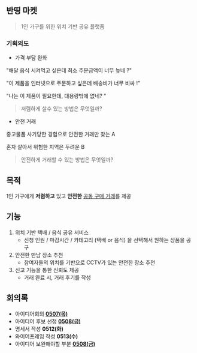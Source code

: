 ## 반띵 마켓

> 1인 가구를 위한 위치 기반 공유 플랫폼



### 기획의도

- 가격 부담 완화

"배달 음식 시켜먹고 싶은데 최소 주문금액이 너무 높네 ?"

"이 제품을 인터넷으로 주문하고 싶은데 배송비가 너무 비싸 !"

"나는 이 제품이 필요한데, 대용량밖에 없네? "

> 저렴하게 살수 있는 방법은 무엇일까?

- 안전 거래

중고물품 사기당한 경험으로 안전한 거래만 찾는 A

혼자 살아서 위험한 지역은 두려운 B

> 안전하게 거래할 수 있는 방법은 무엇일까?

## 목적

1인 가구에게 **저렴하고** 있고 **안전한** <u>공동 구매 거래</u>를 제공

## 기능

1. 위치 기반 택배 / 음식 공유 서비스
   - 신청 인원 / 마감시간 / 카테고리 (택배 or 음식) 을 선택해서 원하는 상품을 공구
2. 안전한 만남 장소 추천
   - 참여자들의 위치를 기반으로 CCTV가 있는 안전한 장소 추천
3. 신고 기능을 통한 신뢰도 제공
   - 거래 완료 시, 거래 후기를 작성



## 회의록

- 아이디어회의 **[0507(목)](document/200507_아이디어회의.md)**
- 아이디어 후보 선정 **[0508(금)](200508_아이디어회의_반띵마켓.md)**
- 명세서 작성 **0512(화)**
- 와이어프레임 작성 **0513(수)**
- 아이디어 보완해야할 부분 **[0508(금)](200514_아이디어보완해야할부분.md)**





